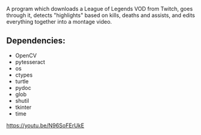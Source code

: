 A program which downloads a League of Legends VOD from Twitch, goes through it, detects "highlights" based on kills, deaths and assists, and edits everything together into a montage video.

Dependencies:
-
- OpenCV
- pytesseract
- os
- ctypes
- turtle
- pydoc
- glob
- shutil
- tkinter
- time

https://youtu.be/N96SoFErUkE
